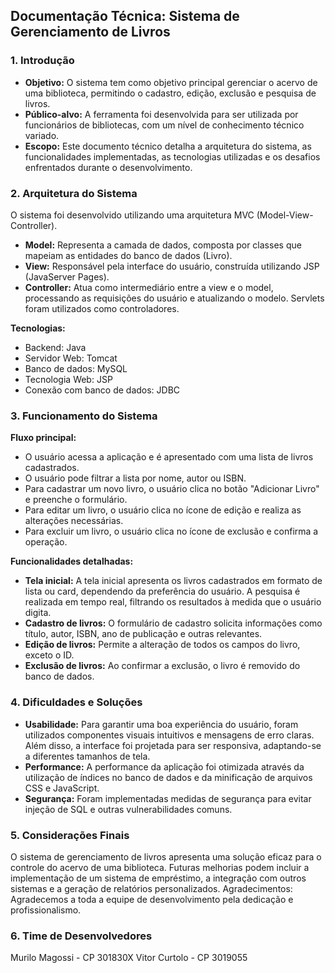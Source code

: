 ## Documentação Técnica: Sistema de Gerenciamento de Livros

### 1. Introdução
* **Objetivo:** O sistema tem como objetivo principal gerenciar o acervo de uma biblioteca, permitindo o cadastro, edição, exclusão e pesquisa de livros.
* **Público-alvo:** A ferramenta foi desenvolvida para ser utilizada por funcionários de bibliotecas, com um nível de conhecimento técnico variado.
* **Escopo:** Este documento técnico detalha a arquitetura do sistema, as funcionalidades implementadas, as tecnologias utilizadas e os desafios enfrentados durante o desenvolvimento.

### 2. Arquitetura do Sistema
O sistema foi desenvolvido utilizando uma arquitetura MVC (Model-View-Controller).

* **Model:** Representa a camada de dados, composta por classes que mapeiam as entidades do banco de dados (Livro).
* **View:** Responsável pela interface do usuário, construída utilizando JSP (JavaServer Pages).
* **Controller:** Atua como intermediário entre a view e o model, processando as requisições do usuário e atualizando o modelo. Servlets foram utilizados como controladores.

**Tecnologias:**

* Backend: Java
* Servidor Web: Tomcat
* Banco de dados: MySQL
* Tecnologia Web: JSP
* Conexão com banco de dados: JDBC

### 3. Funcionamento do Sistema
**Fluxo principal:**

* O usuário acessa a aplicação e é apresentado com uma lista de livros cadastrados.
* O usuário pode filtrar a lista por nome, autor ou ISBN.
* Para cadastrar um novo livro, o usuário clica no botão "Adicionar Livro" e preenche o formulário.
* Para editar um livro, o usuário clica no ícone de edição e realiza as alterações necessárias.
* Para excluir um livro, o usuário clica no ícone de exclusão e confirma a operação.

**Funcionalidades detalhadas:**

* **Tela inicial:** A tela inicial apresenta os livros cadastrados em formato de lista ou card, dependendo da preferência do usuário. A pesquisa é realizada em tempo real, filtrando os resultados à medida que o usuário digita.
* **Cadastro de livros:** O formulário de cadastro solicita informações como título, autor, ISBN, ano de publicação e outras relevantes.
* **Edição de livros:** Permite a alteração de todos os campos do livro, exceto o ID.
* **Exclusão de livros:** Ao confirmar a exclusão, o livro é removido do banco de dados.

### 4. Dificuldades e Soluções
* **Usabilidade:** Para garantir uma boa experiência do usuário, foram utilizados componentes visuais intuitivos e mensagens de erro claras. Além disso, a interface foi projetada para ser responsiva, adaptando-se a diferentes tamanhos de tela.
* **Performance:** A performance da aplicação foi otimizada através da utilização de índices no banco de dados e da minificação de arquivos CSS e JavaScript.
* **Segurança:** Foram implementadas medidas de segurança para evitar injeção de SQL e outras vulnerabilidades comuns.

### 5. Considerações Finais
O sistema de gerenciamento de livros apresenta uma solução eficaz para o controle do acervo de uma biblioteca. Futuras melhorias podem incluir a implementação de um sistema de empréstimo, a integração com outros sistemas e a geração de relatórios personalizados.
Agradecimentos: Agradecemos a toda a equipe de desenvolvimento pela dedicação e profissionalismo.

### 6. Time de Desenvolvedores
Murilo Magossi - CP 301830X
Vitor Curtolo - CP 3019055
